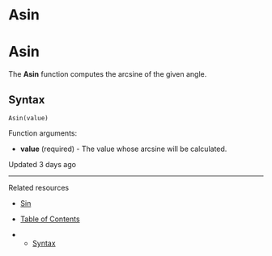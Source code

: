 # Asin

# Asin

The **Asin** function computes the arcsine of the given angle.

## Syntax

`Asin(value)`

Function arguments:

* **value** (required) - The value whose arcsine will be calculated.

Updated 3 days ago

---

Related resources

* [Sin](/docs/sin)

* [Table of Contents](#)
* + [Syntax](#syntax)